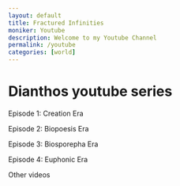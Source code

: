 ```yaml
---
layout: default
title: Fractured Infinities
moniker: Youtube
description: Welcome to my Youtube Channel
permalink: /youtube
categories: [world]
---
```

# Dianthos youtube series

Episode 1: Creation Era

Episode 2: Biopoesis Era

Episode 3: Biosporepha Era

Episode 4: Euphonic Era

Other videos